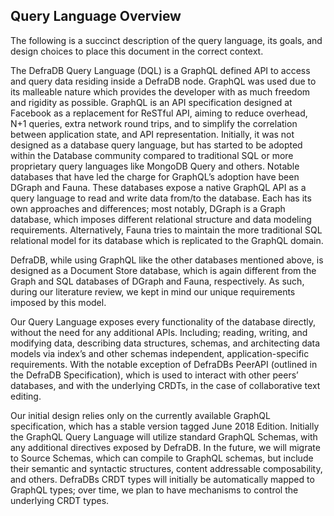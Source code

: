 ## Query Language Overview

The following is a succinct description of the query language, its goals, and design choices to place this document in the correct context.

The DefraDB Query Language (DQL) is a GraphQL defined API to access and query data residing inside a DefraDB node. GraphQL was used due to its malleable nature which provides the developer with as much freedom and rigidity as possible. GraphQL is an API specification designed at Facebook as a replacement for ReSTful API, aiming to reduce overhead, N+1 queries, extra network round trips, and to simplify the correlation between application state, and API representation. Initially, it was not designed as a database query language, but has started to be adopted within the Database community compared to traditional SQL or more proprietary query languages like MongoDB Query and others. Notable databases that have led the charge for GraphQL’s adoption have been DGraph and Fauna. These databases expose a native GraphQL API as a query language to read and write data from/to the database. Each has its own approaches and differences; most notably, DGraph is a Graph database, which imposes different relational structure and data modeling requirements. Alternatively, Fauna tries to maintain the more traditional SQL relational model for its database which is replicated to the GraphQL domain.

DefraDB, while using GraphQL like the other databases mentioned above, is designed as a Document Store database, which is again different from the Graph and SQL databases of DGraph and Fauna, respectively. As such, during our literature review, we kept in mind our unique requirements imposed by this model.

Our Query Language exposes every functionality of the database directly, without the need for any additional APIs. Including; reading, writing, and modifying data, describing data structures, schemas, and architecting data models via index’s and other schemas independent, application-specific requirements. With the notable exception of DefraDBs PeerAPI (outlined in the DefraDB Specification), which is used to interact with other peers’ databases, and with the underlying CRDTs, in the case of collaborative text editing.

Our initial design relies only on the currently available GraphQL specification, which has a stable version tagged June 2018 Edition. Initially the GraphQL Query Language will utilize standard GraphQL Schemas, with any additional directives exposed by DefraDB. In the future, we will migrate to Source Schemas, which can compile to GraphQL schemas, but include their semantic and syntactic structures, content addressable composability, and others. DefraDBs CRDT types will initially be automatically mapped to GraphQL types; over time, we plan to have mechanisms to control the underlying CRDT types.